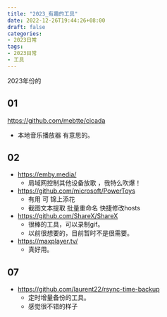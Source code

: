 ```yaml
---
title: "2023_有趣的工具"
date: 2022-12-26T19:44:26+08:00
draft: false
categories:
- 2023日常
tags:
- 2023日常
- 工具
---
```


2023年份的


## 01

https://github.com/mebtte/cicada
- 本地音乐播放器 有意思的。

## 02

- https://emby.media/
	- 局域网控制其他设备放歌 ，我特么吹爆！
- https://github.com/microsoft/PowerToys
	- 有用 可 锦上添花
	- 截图文本提取 批量重命名 快捷修改hosts
- https://github.com/ShareX/ShareX
	- 很棒的工具，可以录制gif。 
	- 以前很想要的，目前暂时不是很需要。
- https://maxplayer.tv/
	- 真好用。

## 07

- https://github.com/laurent22/rsync-time-backup
	- 定时增量备份的工具。
	- 感觉很不错的样子